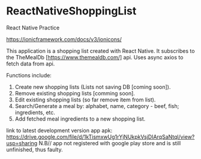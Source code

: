 # ReactNativeShoppingList
React Native Practice

https://ionicframework.com/docs/v3/ionicons/

This application is a shopping list created with React Native. 
It subscribes to the TheMealDb [https://www.themealdb.com/] api. 
Uses async axios to fetch data from api.

Functions include:
1. Create new shopping lists (Lists not saving DB [coming soon]).
2. Remove existing shopping lists [comming soon].
3. Edit existing shopping lists (so far remove item from list).
4. Search/Generate a meal by: alphabet, name, category - beef, fish; ingredients, etc.
5. Add fetched meal ingredients to a new shopping list.

link to latest development version app apk: https://drive.google.com/file/d/1kTismxwUg1rYjNUkpkVsjDIArqSaNtql/view?usp=sharing
N.B// app not registered with google play store and is still unfinished, thus faulty.
